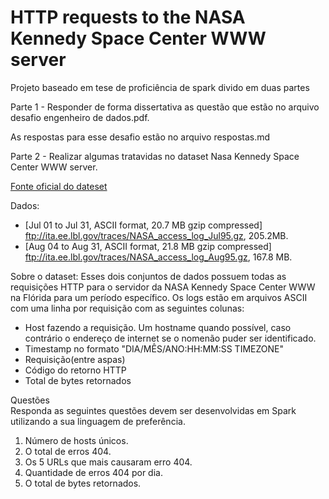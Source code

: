 # HTTP requests to the NASA Kennedy Space Center WWW server

Projeto baseado em tese de proficiência de spark divido em duas partes

Parte 1 - Responder de forma dissertativa as questão que estão no arquivo desafio engenheiro de dados.pdf.

As respostas para esse desafio estão no arquivo respostas.md

Parte 2 - Realizar algumas tratavidas no dataset Nasa Kennedy Space Center WWW server.

[Fonte oficial do dateset](http://ita.ee.lbl.gov/html/contrib/NASA-HTTP.html)

Dados:

 - [Jul 01 to Jul 31, ASCII format, 20.7 MB gzip compressed] <a>ftp://ita.ee.lbl.gov/traces/NASA_access_log_Jul95.gz</a>, 205.2MB.
 - [Aug 04 to Aug 31, ASCII format, 21.8 MB gzip compressed] <a>ftp://ita.ee.lbl.gov/traces/NASA_access_log_Aug95.gz</a>, 167.8 MB.

Sobre o dataset: Esses dois conjuntos de dados possuem todas as requisições HTTP para o servidor da NASA Kennedy
Space Center WWW na Flórida para um período específico.
Os logs estão em arquivos ASCII com uma linha por requisição com as seguintes colunas:
- Host fazendo a requisição. Um hostname quando possível, caso contrário o endereço de internet se o nomenão puder ser identificado.
- Timestamp no formato "DIA/MÊS/ANO:HH:MM:SS TIMEZONE"
- Requisição(entre aspas)
- Código do retorno HTTP
- Total de bytes retornados

Questões <br>
Responda as seguintes questões devem ser desenvolvidas em Spark utilizando a sua linguagem de preferência.
1. Número de  hosts únicos.
2. O total de erros 404.
3. Os 5 URLs que mais causaram erro 404.
4. Quantidade de erros 404 por dia.
5. O total de bytes retornados.
